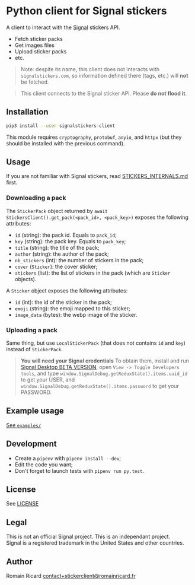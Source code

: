# Python client for Signal stickers

A client to interact with the [Signal](https://signal.org/) stickers API.

+ Fetch sticker packs
+ Get images files
+ Upload sticker packs
+ etc.


> Note: despite its name, this client does not interacts with
> `signalstickers.com`, so information defined there (tags, etc.) will **not**
> be fetched.

> This client connects to the Signal sticker API. Please **do not flood it**.

## Installation

```bash
pip3 install --user signalstickers-client
```

This module requires `cryptography`, `protobuf`, `anyio`, and `httpx` (but they should
be installed with the previous command).
 
## Usage

If you are not familiar with Signal stickers, read
[STICKERS_INTERNALS.md](STICKERS_INTERNALS.md) first.

### Downloading a pack
The `StickerPack` object returned by `await StickersClient().get_pack(<pack_id>,
<pack_key>)` exposes the following attributes:

+ `id` (string): the pack id. Equals to `pack_id`;
+ `key` (string): the pack key. Equals to `pack_key`;
+ `title` (string): the title of the pack;
+ `author` (string): the author of the pack;
+ `nb_stickers` (int): the number of stickers in the pack;
+ `cover` (`Sticker`): the cover sticker;
+ `stickers` (list): the list of stickers in the pack (which are `Sticker`
  objects).


A `Sticker` object exposes the following attributes:

+ `id` (int): the id of the sticker in the pack;
+ `emoji` (string): the emoji mapped to this sticker;
+ `image_data` (bytes): the webp image of the sticker.


### Uploading a pack

Same thing, but use `LocalStickerPack` (that does not contains `id` and `key`)
instead of `StickerPack`.


> **You will need your Signal credentials** To obtain them, install and run
> [Signal Desktop BETA VERSION](https://support.signal.org/hc/en-us/articles/360007318471-Signal-Beta), open `View -> Toggle Developers tools`, and type
> `window.SignalDebug.getReduxState().items.uuid_id` to get your USER, and
> `window.SignalDebug.getReduxState().items.password` to get your PASSWORD.


## Example usage

[See `examples/`](examples/)

## Development

+ Create a `pipenv` with `pipenv install --dev`;
+ Edit the code you want;
+ Don't forget to launch tests with `pipenv run py.test`.

## License

See [LICENSE](https://github.com/romainricard/signalstickers-client/blob/master/LICENSE)


## Legal

This is not an official Signal project. This is an independant project.  
Signal is a registered trademark in the United States and other countries.


## Author

Romain Ricard <contact+stickerclient@romainricard.fr>
